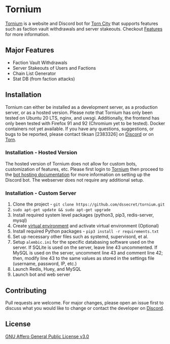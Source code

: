 # Tornium
[Tornium](https://torn.deek.sh) is a website and Discord bot for [Torn City](https://torn.com) that supports features such as faction vault withdrawals and server stakeouts. Checkout [Features](#features) for more information.

## Major Features
 - Faction Vault Withdrawals
 - Server Stakeouts of Users and Factions
 - Chain List Generator
 - Stat DB (from faction attacks)

## Installation
Tornium can either be installed as a development server, as a production server, or as a hosted version.
Please note that Tornium has only been tested on Ubuntu 20 LTS, nginx, and uwsgi. Additionally, the frontend has only been tested with Firefox 91 and 92 (Chromium yet to be tested).
Docker containers not yet available.
If you have any questions, suggestions, or bugs to be reported, please contact tiksan [2383326] on [Discord](https://discordapp.com/users/695828257949352028) or on [Torn](https://www.torn.com/profiles.php?XID=2383326).

### Installation - Hosted Version
The hosted version of Tornium does not allow for custom bots, customization of features, etc. Please first login to [Tornium](https://torn.deek.sh/login) then proceed to the [bot hosting documentation](https://torn.deek.sh/bot/host) for more information on setting up the Discord bot. The webserver does not require any additional setup.

### Installation - Custom Server
1. Clone the project - `git clone https://github.com/dssecret/tornium.git`
2. `sudo apt-get update && sudo apt-get upgrade`
3. Install required system level packages (python3, pip3, redis-server, mysql)
4. Create [virtual environment](https://linoxide.com/how-to-create-python-virtual-environment-on-ubuntu-20-04/) and activate virtual environment (Optional)
5. Install required Python packages - `pip3 install -r requirements.txt`
6. Set up necessary other files such as systemd, supervisord, et al.
7. Setup `alembic.ini` for the specific databasing software used on the server. If SQLite is used on the server, leave line 43 uncommented. If MySQL is used on the server, uncomment line 43 and comment line 42; then, modify line 43 to the same values as stored in the settings file (username, password, IP, etc.)
8. Launch Redis, Huey, and MySQL
9. Launch bot and web server


## Contributing
Pull requests are welcome. For major changes, please open an issue first to discuss what you would like to change or contact the developer on [Discord](https://discordapp.com/users/695828257949352028).

## License
[GNU Affero General Public License v3.0](https://github.com/dssecret/tornium/blob/master/LICENSE)
